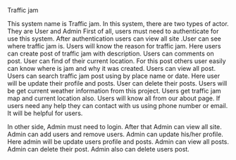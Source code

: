 Traffic jam

This system name is Traffic jam. In this system, there are two types of actor. They are User and Admin 
First of all, users must need to authenticate for use this system. After authentication users can view all site .User can see where traffic jam is. Users will know the reason for traffic jam. Here users can create post of traffic jam with description. Users can comments on post. User can find of their current location. For this post others user easily can know where is jam and why it was created. Users can view all post. Users can search traffic jam post using by place name or date. Here user will be update their profile and posts. User can delete their posts. Users will be get current weather information from this project. Users get traffic jam map and current location also. Users will know all from our about page. If users need any help they can contact with us using phone number or email. It will be helpful for users.

In other side, Admin must need to login. After that Admin can view all site. Admin can add users and remove users. Admin can update his/her profile. Here admin will be update users profile and posts. Admin can view all posts. Admin can delete their post. Admin also can delete users post. 
